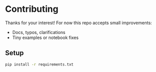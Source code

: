 # Contributing

Thanks for your interest! For now this repo accepts small improvements:
- Docs, typos, clarifications
- Tiny examples or notebook fixes

## Setup
```bash
pip install -r requirements.txt
